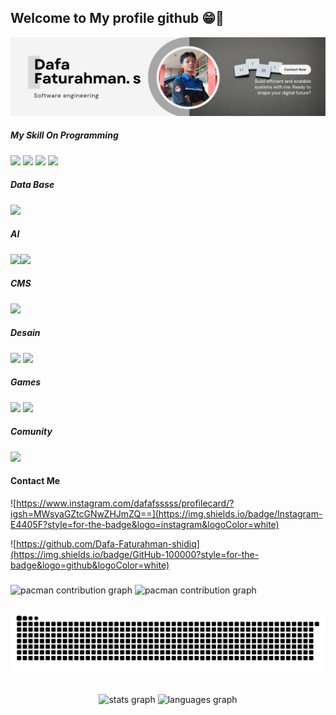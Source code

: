 ## Welcome to My profile github 😁👋

![Dafa Faturahman Shidiq](img/banner-profile.png)

<!--
**Dafa-Faturahman-shidiq/Dafa-Faturahman-shidiq** is a ✨ _special_ ✨ repository because its `README.md` (this file) appears on your GitHub profile.

Here are some ideas to get you started:

- 🔭 I’m currently working on ...
- 🌱 I’m currently learning ...
- 👯 I’m looking to collaborate on ...
- 🤔 I’m looking for help with ...
- 💬 Ask me about ...
- 📫 How to reach me: ...
- 😄 Pronouns: ...
- ⚡ Fun fact: ...
-->

##### My Skill On Programming
<img src="https://img.shields.io/badge/HTML5-E34F26?style=for-the-badge&logo=html5&logoColor=white"/> <img src="https://img.shields.io/badge/CSS3-1572B6?style=for-the-badge&logo=css3&logoColor=white"/>  <img src="https://img.shields.io/badge/JavaScript-323330?style=for-the-badge&logo=javascript&logoColor=F7DF1E"/> <img src="https://img.shields.io/badge/PHP-777BB4?style=for-the-badge&logo=php&logoColor=white"/>





##### Data Base
<img src="https://img.shields.io/badge/phpmyadmin-6C78AF?style=for-the-badge&logo=phpmyadmin&logoColor=white"/>

##### AI
<img src="https://img.shields.io/badge/ChatGPT-74aa9c?style=for-the-badge&logo=openai&logoColor=white"/><img src="https://img.shields.io/badge/github%20copilot-000000?style=for-the-badge&logo=githubcopilot&logoColor=white"/>


##### CMS
<img src="https://img.shields.io/badge/Wordpress-21759B?style=for-the-badge&logo=wordpress&logoColor=white"/>

##### Desain
<img src="https://img.shields.io/badge/Canva-%2300C4CC.svg?&style=for-the-badge&logo=Canva&logoColor=white"/> <img src="https://img.shields.io/badge/Figma-F24E1E?style=for-the-badge&logo=figma&logoColor=white"/>


##### Games 
<img src="https://img.shields.io/badge/Valorant-fa4454?style=for-the-badge&logo=valorant&logoColor=white"/> <img src="https://img.shields.io/badge/Riot_Games-D32936?style=for-the-badge&logo=riot-games&logoColor=white"/>


##### Comunity
<img src="https://img.shields.io/badge/Discord-5865F2?style=for-the-badge&logo=discord&logoColor=white"/>

#### Contact Me
![https://www.instagram.com/dafafsssss/profilecard/?igsh=MWsyaGZtcGNwZHJmZQ==](https://img.shields.io/badge/Instagram-E4405F?style=for-the-badge&logo=instagram&logoColor=white)

![https://github.com/Dafa-Faturahman-shidiq](https://img.shields.io/badge/GitHub-100000?style=for-the-badge&logo=github&logoColor=white)

###

<picture>
  <source media="(prefers-color-scheme: dark)" srcset="https://raw.githubusercontent.com/Dafa-Faturahman-shidiq/Dafa-Faturahman-shidiq/output/pacman-contribution-graph-dark.svg">
  <source media="(prefers-color-scheme: light)" srcset="https://raw.githubusercontent.com/Dafa-Faturahman-shidiq/Dafa-Faturahman-shidiq/output/pacman-contribution-graph.svg">
  <img alt="pacman contribution graph" src="https://raw.githubusercontent.com/Dafa-Faturahman-shidiq/Dafa-Faturahman-shidiq/output/pacman-contribution-graph.svg">
</picture>

<picture>
  <source media="(prefers-color-scheme: dark)" srcset="https://raw.githubusercontent.com/Dafa-Faturahman-shidiq/Dafa-Faturahman-shidiq/output/pacman-contribution-graph-dark.svg">
  <source media="(prefers-color-scheme: light)" srcset="https://raw.githubusercontent.com/Dafa-Faturahman-shidiq/Dafa-Faturahman-shidiq/output/pacman-contribution-graph.svg">
  <img alt="pacman contribution graph" src="https://raw.githubusercontent.com/Dafa-Faturahman-shidiq/Dafa-Faturahman-shidiq/output/pacman-contribution-graph.svg">
</picture>

###

###

<img src="https://raw.githubusercontent.com/Dafa-Faturahman-shidiq/Dafa-Faturahman-shidiq/output/snake.svg" alt="Snake animation" />

###

<div align="center">
  <img src="https://github-readme-stats.vercel.app/api?username=Dafa-Faturahman-shidiq&hide_title=false&hide_rank=false&show_icons=true&include_all_commits=true&count_private=true&disable_animations=false&theme=dracula&locale=en&hide_border=false&order=1" height="150" alt="stats graph"  />
  <img src="https://github-readme-stats.vercel.app/api/top-langs?username=Dafa-Faturahman-shidiq&locale=en&hide_title=false&layout=compact&card_width=320&langs_count=5&theme=dracula&hide_border=false&order=2" height="150" alt="languages graph"  />
</div>

###
